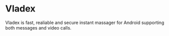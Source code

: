 # Vladex
Vladex is fast, realiable and secure instant massager for Android supporting both messages and video calls. 